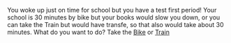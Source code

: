 You woke up just on time for school but you have a test first period!
Your school is 30 minutes by bike but your books would slow you down, or you can take the Train but would have transfe, so that also would take about 30 minutes.
What do you want to do? Take the [Bike](Biking.md) or [Train](train.md)